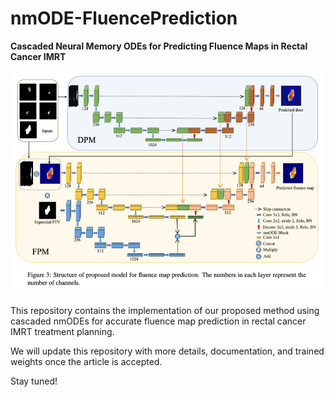 # nmODE-FluencePrediction

**Cascaded Neural Memory ODEs for Predicting Fluence Maps in Rectal Cancer IMRT**

![Network Architecture](/img/network.png)

This repository contains the implementation of our proposed method using cascaded nmODEs for accurate fluence map prediction in rectal cancer IMRT treatment planning.

We will update this repository with more details, documentation, and trained weights once the article is accepted.

Stay tuned!


